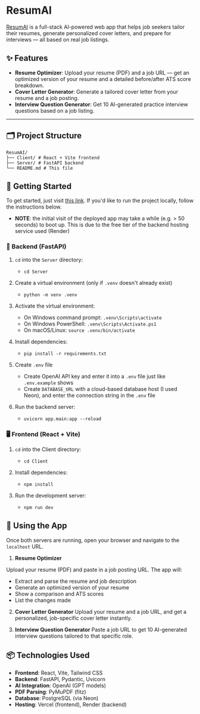 # ResumAI

[ResumAI](resum-ai-seven.vercel.app) is a full-stack AI-powered web app that helps job seekers tailor their resumes, generate personalized cover letters, and prepare for interviews — all based on real job listings.

## ✨ Features

- **Resume Optimizer**: Upload your resume (PDF) and a job URL — get an optimized version of your resume and a detailed before/after ATS score breakdown.
- **Cover Letter Generator**: Generate a tailored cover letter from your resume and a job posting.
- **Interview Question Generator**: Get 10 AI-generated practice interview questions based on a job listing.

---

## 🗂️ Project Structure

```
ResumAI/
├── Client/ # React + Vite frontend
├── Server/ # FastAPI backend
└── README.md # This file
```

## 🚀 Getting Started

To get started, just visit [this link](resum-ai-seven.vercel.app). If you'd like to run the project locally, follow the instructions below.
- **NOTE**: the initial visit of the deployed app may take a while (e.g. > 50 seconds) to boot up. This is due to the free tier of the backend hosting service used (Render)

### 🔧 Backend (FastAPI)

1. `cd` into the `Server` directory:
   - `cd Server`

2. Create a virtual environment (only if `.venv` doesn't already exist)
    - `python -m venv .venv`

3. Activate the virtual environment:
    - On Windows command prompt: `.venv\Scripts\activate`
    - On Windows PowerShell: `.venv\Scripts\Activate.ps1`
    - On macOS/Linux: `source .venv/bin/activate`

4. Install dependencies:
    - `pip install -r requirements.txt`

5. Create `.env` file
    - Create OpenAI API key and enter it into a `.env` file just like `.env.example` shows
    - Create `DATABASE_URL` with a cloud-based database host (I used Neon), and enter the connection string in the `.env` file

6. Run the backend server:
    - `uvicorn app.main:app --reload`

### 🖥️ Frontend (React + Vite)

1. `cd` into the Client directory:
    - `cd Client`

2. Install dependencies:
    - `npm install`

3. Run the development server:
    - `npm run dev`

## 🧪 Using the App

Once both servers are running, open your browser and navigate to the `localhost` URL.

1. **Resume Optimizer**

Upload your resume (PDF) and paste in a job posting URL. The app will:
- Extract and parse the resume and job description
- Generate an optimized version of your resume
- Show a comparison and ATS scores
- List the changes made

2. **Cover Letter Generator**
Upload your resume and a job URL, and get a personalized, job-specific cover letter instantly.

3. **Interview Question Generator**
Paste a job URL to get 10 AI-generated interview questions tailored to that specific role.

## 📦 Technologies Used

- **Frontend**: React, Vite, Tailwind CSS
- **Backend**: FastAPI, Pydantic, Uvicorn
- **AI Integration**: OpenAI (GPT models)
- **PDF Parsing**: PyMuPDF (fitz)
- **Database**: PostgreSQL (via Neon)
- **Hosting**: Vercel (frontend), Render (backend)
